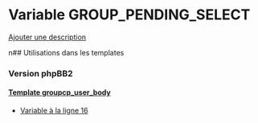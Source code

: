 # Variable GROUP_PENDING_SELECT
[Ajouter une description](https://fa-tvars.appspot.com/GROUP_PENDING_SELECT)

n## Utilisations dans les templates

### Version phpBB2

#### [Template groupcp_user_body](subsilver/groupcp_user_body.md)
* [Variable à la ligne 16](../subsilver/groupcp_user_body.tpl#L16)